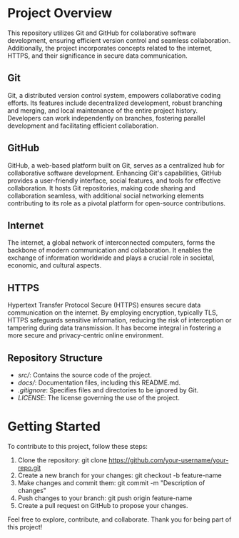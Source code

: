 # Project Overview

This repository utilizes Git and GitHub for collaborative software development, ensuring efficient version control and seamless collaboration. Additionally, the project incorporates concepts related to the internet, HTTPS, and their significance in secure data communication.

## Git

Git, a distributed version control system, empowers collaborative coding efforts. Its features include decentralized development, robust branching and merging, and local maintenance of the entire project history. Developers can work independently on branches, fostering parallel development and facilitating efficient collaboration.

## GitHub

GitHub, a web-based platform built on Git, serves as a centralized hub for collaborative software development. Enhancing Git's capabilities, GitHub provides a user-friendly interface, social features, and tools for effective collaboration. It hosts Git repositories, making code sharing and collaboration seamless, with additional social networking elements contributing to its role as a pivotal platform for open-source contributions.

## Internet

The internet, a global network of interconnected computers, forms the backbone of modern communication and collaboration. It enables the exchange of information worldwide and plays a crucial role in societal, economic, and cultural aspects.

## HTTPS

Hypertext Transfer Protocol Secure (HTTPS) ensures secure data communication on the internet. By employing encryption, typically TLS, HTTPS safeguards sensitive information, reducing the risk of interception or tampering during data transmission. It has become integral in fostering a more secure and privacy-centric online environment.

## Repository Structure

- *src/*: Contains the source code of the project.
- *docs/*: Documentation files, including this README.md.
- *.gitignore*: Specifies files and directories to be ignored by Git.
- *LICENSE*: The license governing the use of the project.

# Getting Started

To contribute to this project, follow these steps:

1. Clone the repository: git clone https://github.com/your-username/your-repo.git
2. Create a new branch for your changes: git checkout -b feature-name
3. Make changes and commit them: git commit -m "Description of changes"
4. Push changes to your branch: git push origin feature-name
5. Create a pull request on GitHub to propose your changes.

Feel free to explore, contribute, and collaborate. Thank you for being part of this project!
